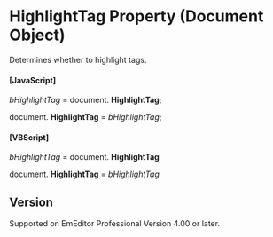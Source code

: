 # HighlightTag Property (Document Object)

Determines whether to highlight tags.

#### \[JavaScript\]

_bHighlightTag_ = document. **HighlightTag**;

document. **HighlightTag** = _bHighlightTag_;

#### \[VBScript\]

_bHighlightTag_ = document. **HighlightTag**

document. **HighlightTag** = _bHighlightTag_

## Version

Supported on EmEditor Professional Version 4.00 or later.